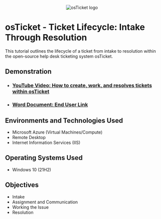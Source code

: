 <p align="center">
<img src="https://i.imgur.com/Clzj7Xs.png" alt="osTicket logo"/>
</p>

<h1>osTicket - Ticket Lifecycle: Intake Through Resolution</h1>
This tutorial outlines the lifecycle of a ticket from intake to resolution within the open-source help desk ticketing system osTicket.<br />


<h2>Demonstration</h2>

- ### [YouTube Video: How to create, work, and resolves tickets within osTicket](https://youtu.be/MllDzrE28xE)
- ### [Word Document: End User Link](https://docs.google.com/document/d/19L1W4ekiqGLuOdsfo9C-ek7-JSZrODzM9ROpsnNO3pI/edit)

<h2>Environments and Technologies Used</h2>

- Microsoft Azure (Virtual Machines/Compute)
- Remote Desktop
- Internet Information Services (IIS)

<h2>Operating Systems Used </h2>

- Windows 10</b> (21H2)

<h2>Objectives</h2>

- Intake
- Assignment and Communication
- Working the Issue
- Resolution

